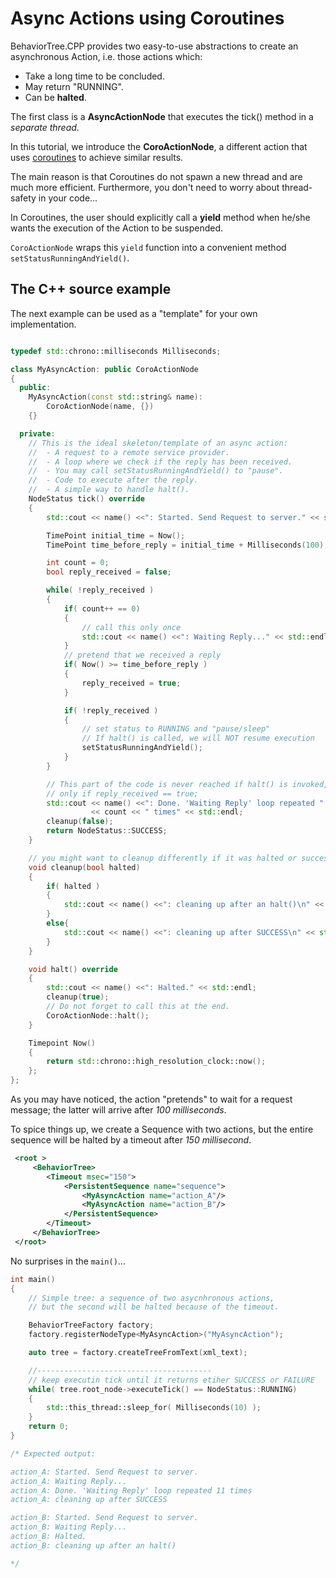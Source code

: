 # Async Actions using Coroutines

BehaviorTree.CPP provides two easy-to-use abstractions to create an 
asynchronous Action, i.e. those actions which:

- Take a long time to be concluded.
- May return "RUNNING".
- Can be __halted__.

The first class is a __AsyncActionNode__ that executes the tick() method in a
_separate thread_.

In this tutorial, we introduce the __CoroActionNode__, a different action that uses
[coroutines](https://www.geeksforgeeks.org/coroutines-in-c-cpp/) 
to achieve similar results.

The main reason is that Coroutines do not spawn a new thread and are much more efficient.
Furthermore, you don't need to worry about thread-safety in your code...

In Coroutines, the user should explicitly call a __yield__ method when 
he/she wants the execution of the Action to be suspended.

`CoroActionNode` wraps this `yield` function into a convenient method 
`setStatusRunningAndYield()`. 

## The C++ source example

The next example can be used as a "template" for your own implementation.


``` c++

typedef std::chrono::milliseconds Milliseconds;

class MyAsyncAction: public CoroActionNode
{
  public:
    MyAsyncAction(const std::string& name):
        CoroActionNode(name, {})
    {}

  private:
    // This is the ideal skeleton/template of an async action:
    //  - A request to a remote service provider.
    //  - A loop where we check if the reply has been received.
    //  - You may call setStatusRunningAndYield() to "pause".
    //  - Code to execute after the reply.
    //  - A simple way to handle halt().
    NodeStatus tick() override
    {
        std::cout << name() <<": Started. Send Request to server." << std::endl;

        TimePoint initial_time = Now();
        TimePoint time_before_reply = initial_time + Milliseconds(100);

        int count = 0;
        bool reply_received = false;

        while( !reply_received )
        {
            if( count++ == 0)
            {
                // call this only once
                std::cout << name() <<": Waiting Reply..." << std::endl;
            }
            // pretend that we received a reply
            if( Now() >= time_before_reply )
            {
                reply_received = true;
            }

            if( !reply_received )
            {
                // set status to RUNNING and "pause/sleep"
                // If halt() is called, we will NOT resume execution
                setStatusRunningAndYield();
            }
        }

        // This part of the code is never reached if halt() is invoked,
        // only if reply_received == true;
        std::cout << name() <<": Done. 'Waiting Reply' loop repeated "
                  << count << " times" << std::endl;
        cleanup(false);
        return NodeStatus::SUCCESS;
    }

    // you might want to cleanup differently if it was halted or successful
    void cleanup(bool halted)
    {
        if( halted )
        {
            std::cout << name() <<": cleaning up after an halt()\n" << std::endl;
        }
        else{
            std::cout << name() <<": cleaning up after SUCCESS\n" << std::endl;
        }
    }

    void halt() override
    {
        std::cout << name() <<": Halted." << std::endl;
        cleanup(true);
        // Do not forget to call this at the end.
        CoroActionNode::halt();
    }

    Timepoint Now()
    { 
        return std::chrono::high_resolution_clock::now(); 
    };
};

```

As you may have noticed, the action "pretends" to wait for a request message;
the latter will arrive after _100 milliseconds_.

To spice things up, we create a Sequence with two actions, but the entire 
sequence will be halted by a timeout after _150 millisecond_.

```XML
 <root >
     <BehaviorTree>
        <Timeout msec="150">
            <PersistentSequence name="sequence">
                <MyAsyncAction name="action_A"/>
                <MyAsyncAction name="action_B"/>
            </PersistentSequence>
        </Timeout>
     </BehaviorTree>
 </root>

```

No surprises in the `main()`... 

``` c++
int main()
{
    // Simple tree: a sequence of two asycnhronous actions,
    // but the second will be halted because of the timeout.

    BehaviorTreeFactory factory;
    factory.registerNodeType<MyAsyncAction>("MyAsyncAction");

    auto tree = factory.createTreeFromText(xml_text);

    //---------------------------------------
    // keep executin tick until it returns etiher SUCCESS or FAILURE
    while( tree.root_node->executeTick() == NodeStatus::RUNNING)
    {
        std::this_thread::sleep_for( Milliseconds(10) );
    }
    return 0;
}

/* Expected output:

action_A: Started. Send Request to server.
action_A: Waiting Reply...
action_A: Done. 'Waiting Reply' loop repeated 11 times
action_A: cleaning up after SUCCESS

action_B: Started. Send Request to server.
action_B: Waiting Reply...
action_B: Halted.
action_B: cleaning up after an halt()

*/
```
